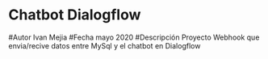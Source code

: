 # Chatbot Dialogflow
#Autor
Ivan Mejia
#Fecha
mayo 2020
#Descripción
Proyecto Webhook que envia/recive datos entre MySql y el chatbot en Dialogflow
